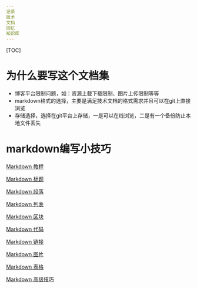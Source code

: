 ```yaml
---
记录
技术
文档
回忆
知识库
---
```


[TOC]

# 为什么要写这个文档集

- 博客平台限制问题，如：资源上载下载限制、图片上传限制等等
- markdown格式的选择，主要是满足技术文档的格式需求并且可以在git上直接浏览
- 存储选择，选择在git平台上存储，一是可以在线浏览，二是有一个备份防止本地文件丢失

# markdown编写小技巧

[Markdown 教程](markdown_tip/md_tutorial.md)

[Markdown 标题](markdown_tip\md-title.md)   

[Markdown 段落](markdown_tip\md-paragraph.md)   

[Markdown 列表](markdown_tip\md-lists.md)   

[Markdown 区块](markdown_tip\md-block.md)   

[Markdown 代码](markdown_tip\md-code.md)   

[Markdown 链接](markdown_tip\md-link.md)   

[Markdown 图片](markdown_tip\md-image.md)   

[Markdown 表格](markdown_tip\md-table.md)   

[Markdown 高级技巧](markdown_tip\md-advance.md)   

[Markdown 高级技巧 | 菜鸟教程]:https://www.runoob.com/markdown/md-advance.html















